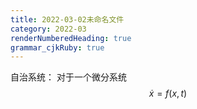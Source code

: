 ```yaml
---
title: 2022-03-02未命名文件 
category: 2022-03
renderNumberedHeading: true
grammar_cjkRuby: true
---
```



自治系统：
对于一个微分系统
$$\dot{x}=f(x,t)$$